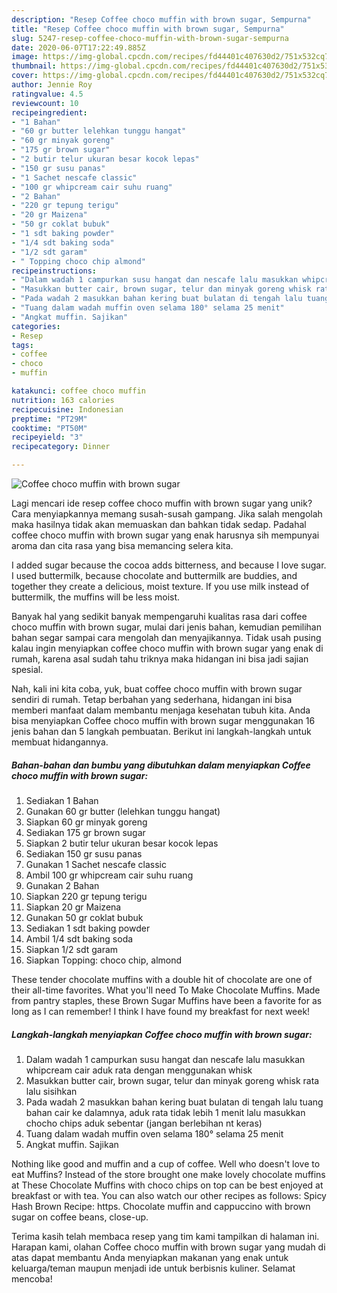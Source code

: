 ```yaml
---
description: "Resep Coffee choco muffin with brown sugar, Sempurna"
title: "Resep Coffee choco muffin with brown sugar, Sempurna"
slug: 5247-resep-coffee-choco-muffin-with-brown-sugar-sempurna
date: 2020-06-07T17:22:49.885Z
image: https://img-global.cpcdn.com/recipes/fd44401c407630d2/751x532cq70/coffee-choco-muffin-with-brown-sugar-foto-resep-utama.jpg
thumbnail: https://img-global.cpcdn.com/recipes/fd44401c407630d2/751x532cq70/coffee-choco-muffin-with-brown-sugar-foto-resep-utama.jpg
cover: https://img-global.cpcdn.com/recipes/fd44401c407630d2/751x532cq70/coffee-choco-muffin-with-brown-sugar-foto-resep-utama.jpg
author: Jennie Roy
ratingvalue: 4.5
reviewcount: 10
recipeingredient:
- "1 Bahan"
- "60 gr butter lelehkan tunggu hangat"
- "60 gr minyak goreng"
- "175 gr brown sugar"
- "2 butir telur ukuran besar kocok lepas"
- "150 gr susu panas"
- "1 Sachet nescafe classic"
- "100 gr whipcream cair suhu ruang"
- "2 Bahan"
- "220 gr tepung terigu"
- "20 gr Maizena"
- "50 gr coklat bubuk"
- "1 sdt baking powder"
- "1/4 sdt baking soda"
- "1/2 sdt garam"
- " Topping choco chip almond"
recipeinstructions:
- "Dalam wadah 1 campurkan susu hangat dan nescafe lalu masukkan whipcream cair aduk rata dengan menggunakan whisk"
- "Masukkan butter cair, brown sugar, telur dan minyak goreng whisk rata lalu sisihkan"
- "Pada wadah 2 masukkan bahan kering buat bulatan di tengah lalu tuang bahan cair ke dalamnya, aduk rata tidak lebih 1 menit lalu masukkan chocho chips aduk sebentar (jangan berlebihan nt keras)"
- "Tuang dalam wadah muffin oven selama 180° selama 25 menit"
- "Angkat muffin. Sajikan"
categories:
- Resep
tags:
- coffee
- choco
- muffin

katakunci: coffee choco muffin 
nutrition: 163 calories
recipecuisine: Indonesian
preptime: "PT29M"
cooktime: "PT50M"
recipeyield: "3"
recipecategory: Dinner

---
```



![Coffee choco muffin with brown sugar](https://img-global.cpcdn.com/recipes/fd44401c407630d2/751x532cq70/coffee-choco-muffin-with-brown-sugar-foto-resep-utama.jpg)

Lagi mencari ide resep coffee choco muffin with brown sugar yang unik? Cara menyiapkannya memang susah-susah gampang. Jika salah mengolah maka hasilnya tidak akan memuaskan dan bahkan tidak sedap. Padahal coffee choco muffin with brown sugar yang enak harusnya sih mempunyai aroma dan cita rasa yang bisa memancing selera kita.

I added sugar because the cocoa adds bitterness, and because I love sugar. I used buttermilk, because chocolate and buttermilk are buddies, and together they create a delicious, moist texture. If you use milk instead of buttermilk, the muffins will be less moist.

Banyak hal yang sedikit banyak mempengaruhi kualitas rasa dari coffee choco muffin with brown sugar, mulai dari jenis bahan, kemudian pemilihan bahan segar sampai cara mengolah dan menyajikannya. Tidak usah pusing kalau ingin menyiapkan coffee choco muffin with brown sugar yang enak di rumah, karena asal sudah tahu triknya maka hidangan ini bisa jadi sajian spesial.


Nah, kali ini kita coba, yuk, buat coffee choco muffin with brown sugar sendiri di rumah. Tetap berbahan yang sederhana, hidangan ini bisa memberi manfaat dalam membantu menjaga kesehatan tubuh kita. Anda bisa menyiapkan Coffee choco muffin with brown sugar menggunakan 16 jenis bahan dan 5 langkah pembuatan. Berikut ini langkah-langkah untuk membuat hidangannya.

<!--inarticleads1-->

##### Bahan-bahan dan bumbu yang dibutuhkan dalam menyiapkan Coffee choco muffin with brown sugar:

1. Sediakan 1 Bahan
1. Gunakan 60 gr butter (lelehkan tunggu hangat)
1. Siapkan 60 gr minyak goreng
1. Sediakan 175 gr brown sugar
1. Siapkan 2 butir telur ukuran besar kocok lepas
1. Sediakan 150 gr susu panas
1. Gunakan 1 Sachet nescafe classic
1. Ambil 100 gr whipcream cair suhu ruang
1. Gunakan 2 Bahan
1. Siapkan 220 gr tepung terigu
1. Siapkan 20 gr Maizena
1. Gunakan 50 gr coklat bubuk
1. Sediakan 1 sdt baking powder
1. Ambil 1/4 sdt baking soda
1. Siapkan 1/2 sdt garam
1. Siapkan  Topping: choco chip, almond


These tender chocolate muffins with a double hit of chocolate are one of their all-time favorites. What you&#39;ll need To Make Chocolate Muffins. Made from pantry staples, these Brown Sugar Muffins have been a favorite for as long as I can remember! I think I have found my breakfast for next week! 

<!--inarticleads2-->

##### Langkah-langkah menyiapkan Coffee choco muffin with brown sugar:

1. Dalam wadah 1 campurkan susu hangat dan nescafe lalu masukkan whipcream cair aduk rata dengan menggunakan whisk
1. Masukkan butter cair, brown sugar, telur dan minyak goreng whisk rata lalu sisihkan
1. Pada wadah 2 masukkan bahan kering buat bulatan di tengah lalu tuang bahan cair ke dalamnya, aduk rata tidak lebih 1 menit lalu masukkan chocho chips aduk sebentar (jangan berlebihan nt keras)
1. Tuang dalam wadah muffin oven selama 180° selama 25 menit
1. Angkat muffin. Sajikan


Nothing like good and muffin and a cup of coffee. Well who doesn&#39;t love to eat Muffins? Instead of the store brought one make lovely chocolate muffins at These Chocolate Muffins with choco chips on top can be best enjoyed at breakfast or with tea. You can also watch our other recipes as follows: Spicy Hash Brown Recipe: https. Chocolate muffin and cappuccino with brown sugar on coffee beans, close-up. 

Terima kasih telah membaca resep yang tim kami tampilkan di halaman ini. Harapan kami, olahan Coffee choco muffin with brown sugar yang mudah di atas dapat membantu Anda menyiapkan makanan yang enak untuk keluarga/teman maupun menjadi ide untuk berbisnis kuliner. Selamat mencoba!
